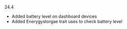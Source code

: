 24.4
- Added battery level on dashboard devices
- Added Enerygystorgae trait uses to check battery level
